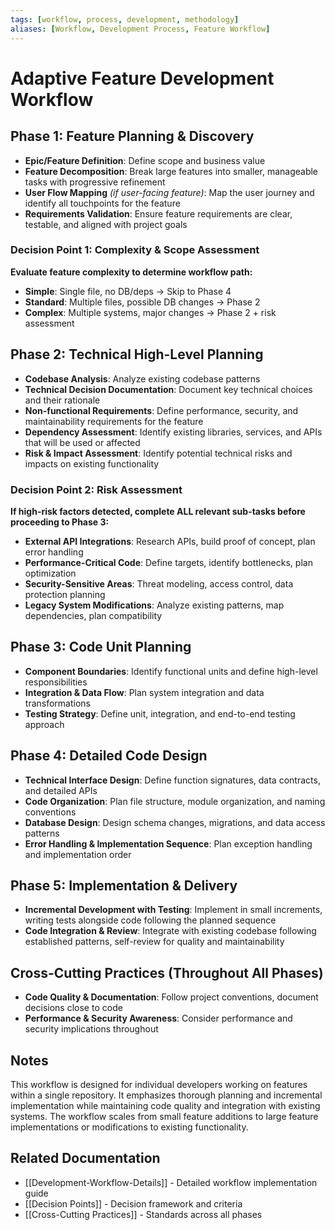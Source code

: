 ```yaml
---
tags: [workflow, process, development, methodology]
aliases: [Workflow, Development Process, Feature Workflow]
---
```


# Adaptive Feature Development Workflow

## Phase 1: Feature Planning & Discovery
- **Epic/Feature Definition**: Define scope and business value
- **Feature Decomposition**: Break large features into smaller, manageable tasks with progressive refinement
- **User Flow Mapping** *(if user-facing feature)*: Map the user journey and identify all touchpoints for the feature
- **Requirements Validation**: Ensure feature requirements are clear, testable, and aligned with project goals

### Decision Point 1: Complexity & Scope Assessment
**Evaluate feature complexity to determine workflow path:**

- **Simple**: Single file, no DB/deps → Skip to Phase 4
- **Standard**: Multiple files, possible DB changes → Phase 2
- **Complex**: Multiple systems, major changes → Phase 2 + risk assessment

## Phase 2: Technical High-Level Planning
- **Codebase Analysis**: Analyze existing codebase patterns
- **Technical Decision Documentation**: Document key technical choices and their rationale
- **Non-functional Requirements**: Define performance, security, and maintainability requirements for the feature
- **Dependency Assessment**: Identify existing libraries, services, and APIs that will be used or affected
- **Risk & Impact Assessment**: Identify potential technical risks and impacts on existing functionality

### Decision Point 2: Risk Assessment
**If high-risk factors detected, complete ALL relevant sub-tasks before proceeding to Phase 3:**

- **External API Integrations**: Research APIs, build proof of concept, plan error handling
- **Performance-Critical Code**: Define targets, identify bottlenecks, plan optimization
- **Security-Sensitive Areas**: Threat modeling, access control, data protection planning
- **Legacy System Modifications**: Analyze existing patterns, map dependencies, plan compatibility

## Phase 3: Code Unit Planning
- **Component Boundaries**: Identify functional units and define high-level responsibilities
- **Integration & Data Flow**: Plan system integration and data transformations
- **Testing Strategy**: Define unit, integration, and end-to-end testing approach

## Phase 4: Detailed Code Design
- **Technical Interface Design**: Define function signatures, data contracts, and detailed APIs
- **Code Organization**: Plan file structure, module organization, and naming conventions
- **Database Design**: Design schema changes, migrations, and data access patterns
- **Error Handling & Implementation Sequence**: Plan exception handling and implementation order

## Phase 5: Implementation & Delivery
- **Incremental Development with Testing**: Implement in small increments, writing tests alongside code following the planned sequence
- **Code Integration & Review**: Integrate with existing codebase following established patterns, self-review for quality and maintainability

## Cross-Cutting Practices (Throughout All Phases)
- **Code Quality & Documentation**: Follow project conventions, document decisions close to code
- **Performance & Security Awareness**: Consider performance and security implications throughout

## Notes
This workflow is designed for individual developers working on features within a single repository. It emphasizes thorough planning and incremental implementation while maintaining code quality and integration with existing systems. The workflow scales from small feature additions to large feature implementations or modifications to existing functionality.

## Related Documentation
- [[Development-Workflow-Details]] - Detailed workflow implementation guide
- [[Decision Points]] - Decision framework and criteria
- [[Cross-Cutting Practices]] - Standards across all phases
